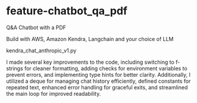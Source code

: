# feature-chatbot_qa_pdf
Q&amp;A Chatbot with a PDF

Build with AWS, Amazon Kendra, Langchain and your choice of LLM

kendra_chat_anthropic_v1.py

I made several key improvements to the code, including switching to f-strings for cleaner formatting, adding checks for environment variables to prevent errors, and implementing type hints for better clarity. Additionally, I utilized a deque for managing chat history efficiently, defined constants for repeated text, enhanced error handling for graceful exits, and streamlined the main loop for improved readability.
